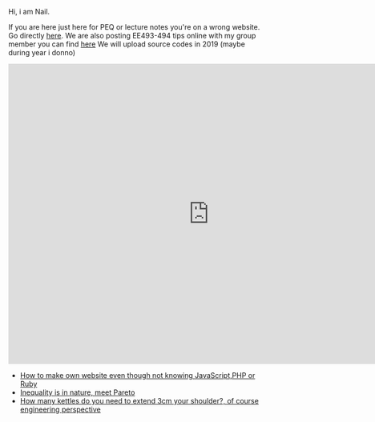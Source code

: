 Hi, i am Nail.

If you are here just here for PEQ or lecture notes you're on a wrong website. Go directly [here](https://github.com/openeee). 
We are also posting EE493-494 tips online with my group member you can find [here](bitirme.MD)
We will upload source codes in 2019 (maybe during year i donno)

<iframe src="https://calendar.google.com/calendar/embed?src=nailtosun07%40gmail.com&ctz=Europe%2FIstanbul" style="border: 0" width="800" height="600" frameborder="0" scrolling="no"></iframe>

* [How to make own website even though not knowing JavaScript,PHP or Ruby]()
* [Inequality is in nature, meet Pareto]()
* [How many kettles do you need to extend 3cm your shoulder?, of course engineering perspective]()
